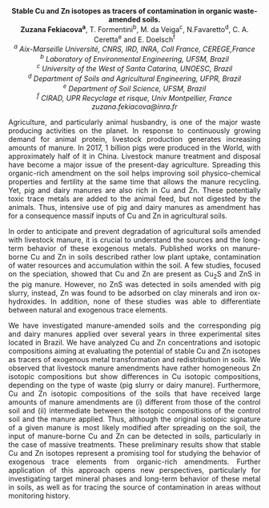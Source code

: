 <center><strong>Stable Cu and Zn isotopes as tracers of contamination in organic
waste-amended soils.</strong>

<center><strong>Zuzana Fekiacova<sup>a</sup></strong>, T. Formentini<sup>b</sup>, M. da Veiga<sup>c</sup>, N.Favaretto<sup>d</sup>, C. A. Ceretta<sup>e</sup> and E. Doelsch<sup>f</sup>

<center><i><sup>a</sup> Aix-Marseille Université, CNRS, IRD, INRA, Coll France, CEREGE,France</i>

<center><i><sup>b</sup> Laboratory of Environmental Engineering, UFSM, Brazil</i>

<center><i><sup>c</sup> University of the West of Santa Catarina, UNOESC, Brazil</i>

<center><i><sup>d</sup> Department of Soils and Agricultural Engineering, UFPR, Brazil</i>

<center><i><sup>e</sup> Department of Soil Science, UFSM, Brazil</i>

<center><i><sup>f</sup> CIRAD, UPR Recyclage et risque, Univ Montpellier, France</i>

<center><i>zuzana.fekiacova@inra.fr</i>

<p style=text-align:justify>Agriculture, and particularly animal husbandry, is one of the major
waste producing activities on the planet. In response to continuously
growing demand for animal protein, livestock production generates
increasing amounts of manure. In 2017, 1 billion pigs were produced in
the World, with approximately half of it in China. Livestock manure
treatment and disposal have become a major issue of the present-day
agriculture. Spreading this organic-rich amendment on the soil helps
improving soil physico-chemical properties and fertility at the same
time that allows the manure recycling. Yet, pig and dairy manures are
also rich in Cu and Zn. These potentially toxic trace metals are added
to the animal feed, but not digested by the animals. Thus, intensive use
of pig and dairy manures as amendment has for a consequence massif
inputs of Cu and Zn in agricultural soils.

<p style=text-align:justify>In order to anticipate and prevent degradation of agricultural soils
amended with livestock manure, it is crucial to understand the sources
and the long-term behavior of these exogenous metals. Published works on
manure-borne Cu and Zn in soils described rather low plant uptake,
contamination of water resources and accumulation within the soil. A few
studies, focused on the speciation, showed that Cu and Zn are present as
Cu<sub>2</sub>S and ZnS in the pig manure. However, no ZnS was detected in soils
amended with pig slurry, instead, Zn was found to be adsorbed on clay
minerals and iron ox-hydroxides. In addition, none of these studies was
able to differentiate between natural and exogenous trace elements.

<p style=text-align:justify>We have investigated manure-amended soils and the corresponding pig and
dairy manures applied over several years in three experimental sites
located in Brazil. We have analyzed Cu and Zn concentrations and
isotopic compositions aiming at evaluating the potential of stable Cu
and Zn isotopes as tracers of exogenous metal transformation and
redistribution in soils. We observed that livestock manure amendments
have rather homogeneous Zn isotopic compositions but show differences in
Cu isotopic compositions, depending on the type of waste (pig slurry or
dairy manure). Furthermore, Cu and Zn isotopic compositions of the soils
that have received large amounts of manure amendments are (i) different
from those of the control soil and (ii) intermediate between the
isotopic compositions of the control soil and the manure applied. Thus,
although the original isotopic signature of a given manure is most
likely modified after spreading on the soil, the input of manure-borne
Cu and Zn can be detected in soils, particularly in the case of massive
treatments. These preliminary results show that stable Cu and Zn
isotopes represent a promising tool for studying the behavior of
exogenous trace elements from organic-rich amendments. Further
application of this approach opens new perspectives, particularly for
investigating target mineral phases and long-term behavior of these
metal in soils, as well as for tracing the source of contamination in
areas without monitoring history.
